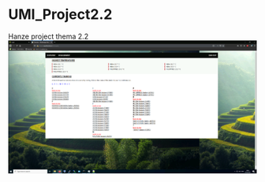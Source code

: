 # UMI_Project2.2
Hanze project thema 2.2
![alt text](https://github.com/ProAdmin007/UMI_Project2.2/blob/main/chrome_2021-02-07_00-45-00.png "ProjectScreen")
